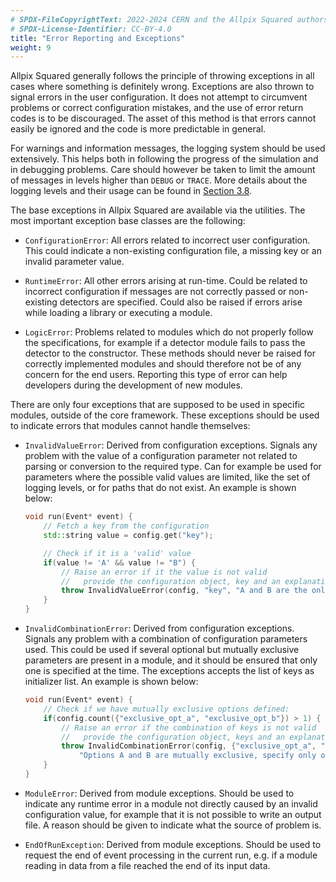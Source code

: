 ```yaml
---
# SPDX-FileCopyrightText: 2022-2024 CERN and the Allpix Squared authors
# SPDX-License-Identifier: CC-BY-4.0
title: "Error Reporting and Exceptions"
weight: 9
---
```


Allpix Squared generally follows the principle of throwing exceptions in all cases where something is definitely wrong.
Exceptions are also thrown to signal errors in the user configuration. It does not attempt to circumvent problems or correct
configuration mistakes, and the use of error return codes is to be discouraged. The asset of this method is that errors
cannot easily be ignored and the code is more predictable in general.

For warnings and information messages, the logging system should be used extensively. This helps both in following the
progress of the simulation and in debugging problems. Care should however be taken to limit the amount of messages in levels
higher than `DEBUG` or `TRACE`. More details about the logging levels and their usage can be found in
[Section 3.8](../03_getting_started/08_logging_and_verbosity.md).

The base exceptions in Allpix Squared are available via the utilities. The most important exception base classes are the
following:

- `ConfigurationError`:
  All errors related to incorrect user configuration. This could indicate a non-existing configuration file, a missing key
  or an invalid parameter value.

- `RuntimeError`:
  All other errors arising at run-time. Could be related to incorrect configuration if messages are not correctly passed or
  non-existing detectors are specified. Could also be raised if errors arise while loading a library or executing a module.

- `LogicError`:
  Problems related to modules which do not properly follow the specifications, for example if a detector module fails to
  pass the detector to the constructor. These methods should never be raised for correctly implemented modules and should
  therefore not be of any concern for the end users. Reporting this type of error can help developers during the
  development of new modules.

There are only four exceptions that are supposed to be used in specific modules, outside of the core framework. These
exceptions should be used to indicate errors that modules cannot handle themselves:

- `InvalidValueError`:
  Derived from configuration exceptions. Signals any problem with the value of a configuration parameter not related to
  parsing or conversion to the required type. Can for example be used for parameters where the possible valid values are
  limited, like the set of logging levels, or for paths that do not exist. An example is shown below:

  ```cpp
  void run(Event* event) {
      // Fetch a key from the configuration
      std::string value = config.get("key");

      // Check if it is a 'valid' value
      if(value != 'A' && value != "B") {
          // Raise an error if it the value is not valid
          //   provide the configuration object, key and an explanation
          throw InvalidValueError(config, "key", "A and B are the only allowed values");
      }
  }
  ```

- `InvalidCombinationError`:
  Derived from configuration exceptions. Signals any problem with a combination of configuration parameters used. This
  could be used if several optional but mutually exclusive parameters are present in a module, and it should be ensured
  that only one is specified at the time. The exceptions accepts the list of keys as initializer list. An example is shown
  below:

  ```cpp
  void run(Event* event) {
      // Check if we have mutually exclusive options defined:
      if(config.count({"exclusive_opt_a", "exclusive_opt_b"}) > 1) {
          // Raise an error if the combination of keys is not valid
          //   provide the configuration object, keys and an explanation
          throw InvalidCombinationError(config, {"exclusive_opt_a", "exclusive_opt_b"},
              "Options A and B are mutually exclusive, specify only one.");
      }
  }
  ```

- `ModuleError`:
  Derived from module exceptions. Should be used to indicate any runtime error in a module not directly caused by an
  invalid configuration value, for example that it is not possible to write an output file. A reason should be given to
  indicate what the source of problem is.

- `EndOfRunException`:
  Derived from module exceptions. Should be used to request the end of event processing in the current run, e.g. if a
  module reading in data from a file reached the end of its input data.
